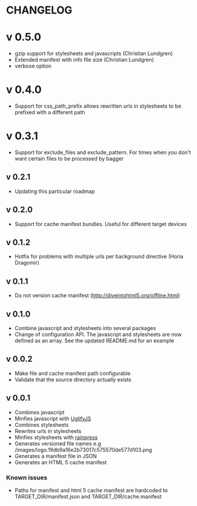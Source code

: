 # CHANGELOG

# v 0.5.0
  
  * gzip support for stylesheets and javascripts (Christian Lundgren)
  * Extended manifest with info file size (Christian Lundgren)
  * verbose option

# v 0.4.0

  * Support for css_path_prefix allows rewritten urls in stylesheets to
    be prefixed with a different path

# v 0.3.1

 * Support for exclude_files and exclude_pattern. For times when you
   don't want certain files to be processed by bagger

## v 0.2.1

 * Updating this particular roadmap

## v 0.2.0

* Support for cache manifest bundles. Useful for different target
  devices

## v 0.1.2

* Hotfix for problems with multiple urls per background directive (Horia Dragomir)

## v 0.1.1

* Do not version cache manifest (http://diveintohtml5.org/offline.html)

## v 0.1.0

* Combine javascript and stylesheets into several packages
* Change of configuration API. The javascript and stylesheets are now
  defined as an array. See the updated README.md for an example

## v 0.0.2

* Make file and cache manifest path configurable
* Validate that the source directory actually exists

## v 0.0.1

* Combines javascript
* Minfies javascript with [UglifyJS](https://github.com/mishoo/UglifyJS)
* Combines stylesheets
* Rewrites urls in stylesheets
* Minfies stylesheets with [rainpress](https://rubygems.org/gems/rainpress)
* Generates versioned file names e.g /images/logo.19db9a16e2b73017c575570de577d103.png
* Generates a manifest file in JSON
* Generates an HTML 5 cache manifest

### Known issues

* Paths for manifest and html 5 cache manifest are hardcoded to TARGET_DIR/manifest.json and TARGET_DIR/cache.manifest
